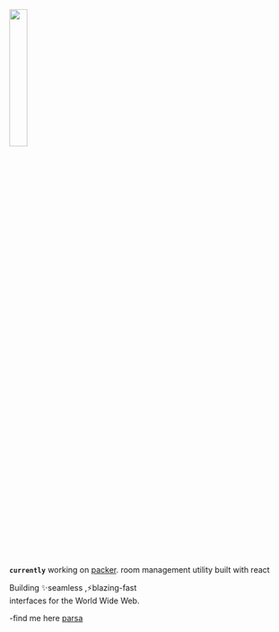 <img src="https://solardrifter.home.blog/wp-content/uploads/2018/06/tumblr_pacu1doHhW1r1xpwxo1_500.gif" height=25% width=25% />


**`currently`**  working on [packer](https://github.com/realpari/packer). room management utility built with react
<br/>

Building ✨seamless ,⚡blazing-fast
<br/>
interfaces for the World Wide Web. 

-find me here [parsa](https://pari-dev.web.app/)


